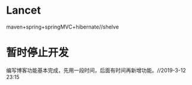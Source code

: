 # Lancet
maven+spring+springMVC+hibernate//shelve
# 暂时停止开发
编写博客功能基本完成，先用一段时间，后面有时间再新增功能。//2019-3-12 23:15
